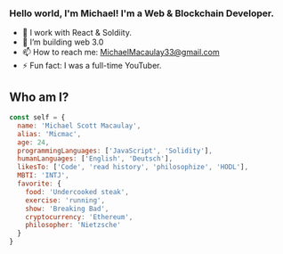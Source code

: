 ### Hello world, I'm Michael! I'm a Web & Blockchain Developer.

- 🔭 I work with React & Soldiity.
- 👯 I’m building web 3.0
- 📫 How to reach me: MichaelMacaulay33@gmail.com
- ⚡ Fun fact: I was a full-time YouTuber.

## Who am I?

```js
const self = {
  name: 'Michael Scott Macaulay',
  alias: 'Micmac',
  age: 24,
  programmingLanguages: ['JavaScript', 'Solidity'],
  humanLanguages: ['English', 'Deutsch'],
  likesTo: ['Code', 'read history', 'philosophize', 'HODL'],
  MBTI: 'INTJ',
  favorite: {
    food: 'Undercooked steak',
    exercise: 'running',
    show: 'Breaking Bad',
    cryptocurrency: 'Ethereum',
    philosopher: 'Nietzsche'
  }
}
```

